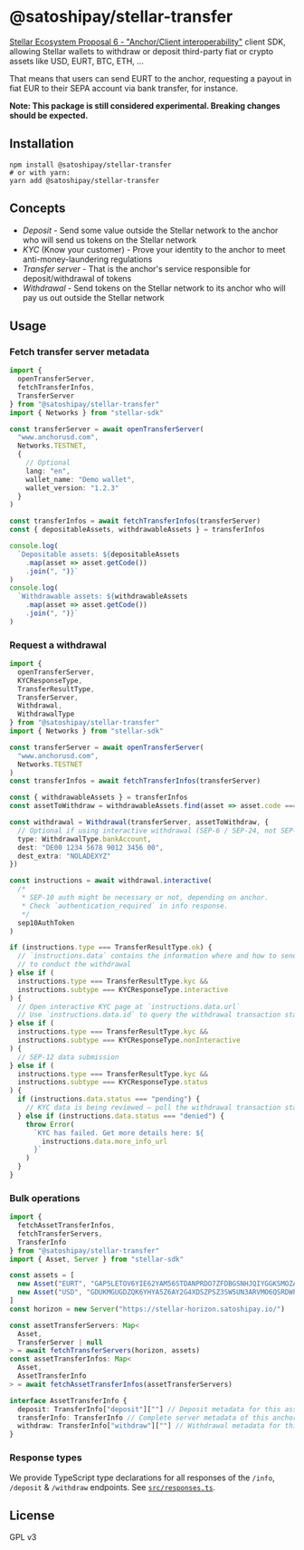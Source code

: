 # @satoshipay/stellar-transfer

[Stellar Ecosystem Proposal 6 - "Anchor/Client interoperability"](https://github.com/stellar/stellar-protocol/blob/master/ecosystem/sep-0006.md) client SDK, allowing Stellar wallets to withdraw or deposit third-party fiat or crypto assets like USD, EURT, BTC, ETH, ...

That means that users can send EURT to the anchor, requesting a payout in fiat EUR to their SEPA account via bank transfer, for instance.

**Note: This package is still considered experimental. Breaking changes should be expected.**

## Installation

```
npm install @satoshipay/stellar-transfer
# or with yarn:
yarn add @satoshipay/stellar-transfer
```

## Concepts

- _Deposit_ - Send some value outside the Stellar network to the anchor who will send us tokens on the Stellar network
- _KYC_ (Know your customer) - Prove your identity to the anchor to meet anti-money-laundering regulations
- _Transfer server_ - That is the anchor's service responsible for deposit/withdrawal of tokens
- _Withdrawal_ - Send tokens on the Stellar network to its anchor who will pay us out outside the Stellar network

## Usage

### Fetch transfer server metadata

```ts
import {
  openTransferServer,
  fetchTransferInfos,
  TransferServer
} from "@satoshipay/stellar-transfer"
import { Networks } from "stellar-sdk"

const transferServer = await openTransferServer(
  "www.anchorusd.com",
  Networks.TESTNET,
  {
    // Optional
    lang: "en",
    wallet_name: "Demo wallet",
    wallet_version: "1.2.3"
  }
)

const transferInfos = await fetchTransferInfos(transferServer)
const { depositableAssets, withdrawableAssets } = transferInfos

console.log(
  `Depositable assets: ${depositableAssets
    .map(asset => asset.getCode())
    .join(", ")}`
)
console.log(
  `Withdrawable assets: ${withdrawableAssets
    .map(asset => asset.getCode())
    .join(", ")}`
)
```

### Request a withdrawal

```ts
import {
  openTransferServer,
  KYCResponseType,
  TransferResultType,
  TransferServer,
  Withdrawal,
  WithdrawalType
} from "@satoshipay/stellar-transfer"
import { Networks } from "stellar-sdk"

const transferServer = await openTransferServer(
  "www.anchorusd.com",
  Networks.TESTNET
)
const transferInfos = await fetchTransferInfos(transferServer)

const { withdrawableAssets } = transferInfos
const assetToWithdraw = withdrawableAssets.find(asset => asset.code === "USD")

const withdrawal = Withdrawal(transferServer, assetToWithdraw, {
  // Optional if using interactive withdrawal (SEP-6 / SEP-24, not SEP-26)
  type: WithdrawalType.bankAccount,
  dest: "DE00 1234 5678 9012 3456 00",
  dest_extra: "NOLADEXYZ"
})

const instructions = await withdrawal.interactive(
  /*
   * SEP-10 auth might be necessary or not, depending on anchor.
   * Check `authentication_required` in info response.
   */
  sep10AuthToken
)

if (instructions.type === TransferResultType.ok) {
  // `instructions.data` contains the information where and how to send the tokens
  // to conduct the withdrawal
} else if (
  instructions.type === TransferResultType.kyc &&
  instructions.subtype === KYCResponseType.interactive
) {
  // Open interactive KYC page at `instructions.data.url`
  // Use `instructions.data.id` to query the withdrawal transaction status
} else if (
  instructions.type === TransferResultType.kyc &&
  instructions.subtype === KYCResponseType.nonInteractive
) {
  // SEP-12 data submission
} else if (
  instructions.type === TransferResultType.kyc &&
  instructions.subtype === KYCResponseType.status
) {
  if (instructions.data.status === "pending") {
    // KYC data is being reviewed – poll the withdrawal transaction status until it changes, then proceed
  } else if (instructions.data.status === "denied") {
    throw Error(
      `KYC has failed. Get more details here: ${
        instructions.data.more_info_url
      }`
    )
  }
}
```

### Bulk operations

```ts
import {
  fetchAssetTransferInfos,
  fetchTransferServers,
  TransferInfo
} from "@satoshipay/stellar-transfer"
import { Asset, Server } from "stellar-sdk"

const assets = [
  new Asset("EURT", "GAP5LETOV6YIE62YAM56STDANPRDO7ZFDBGSNHJQIYGGKSMOZAHOOS2S"),
  new Asset("USD", "GDUKMGUGDZQK6YHYA5Z6AY2G4XDSZPSZ3SW5UN3ARVMO6QSRDWP5YLEX")
]
const horizon = new Server("https://stellar-horizon.satoshipay.io/")

const assetTransferServers: Map<
  Asset,
  TransferServer | null
> = await fetchTransferServers(horizon, assets)
const assetTransferInfos: Map<
  Asset,
  AssetTransferInfo
> = await fetchAssetTransferInfos(assetTransferServers)

interface AssetTransferInfo {
  deposit: TransferInfo["deposit"][""] // Deposit metadata for this asset
  transferInfo: TransferInfo // Complete server metadata of this anchor
  withdraw: TransferInfo["withdraw"][""] // Withdrawal metadata for this asset
}
```

### Response types

We provide TypeScript type declarations for all responses of the `/info`, `/deposit` & `/withdraw` endpoints. See [`src/responses.ts`](./src/responses.ts).

## License

GPL v3
